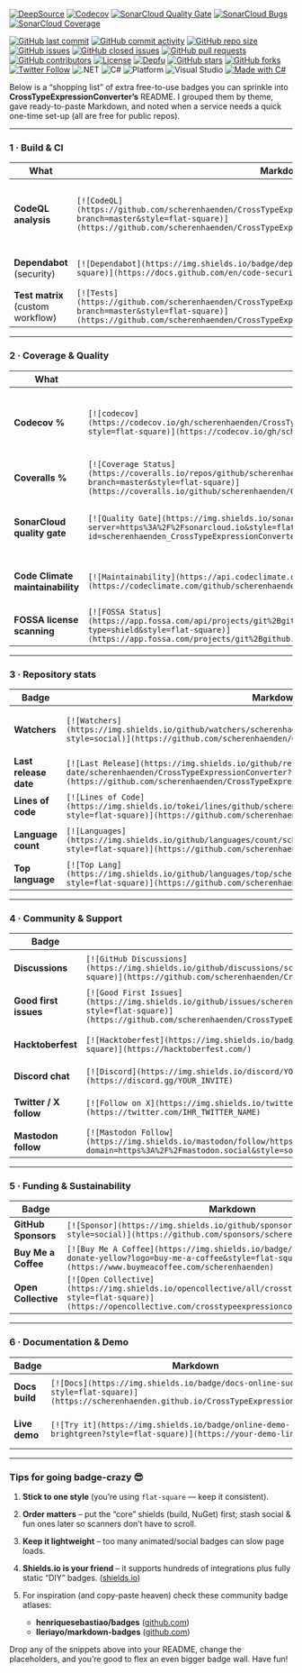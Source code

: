 
[![DeepSource](https://img.shields.io/deepsource/grade/gh/scherenhaenden/CrossTypeExpressionConverter.svg?style=flat-square)](https://deepsource.io/gh/scherenhaenden/CrossTypeExpressionConverter/)
[![Codecov](https://img.shields.io/codecov/c/github/scherenhaenden/CrossTypeExpressionConverter?style=flat-square\&token=IHRE_CODECOV_TOKEN)](https://codecov.io/gh/scherenhaenden/CrossTypeExpressionConverter)
[![SonarCloud Quality Gate](https://img.shields.io/sonar/quality_gate/scherenhaenden_CrossTypeExpressionConverter?server=https%3A%2F%2Fsonarcloud.io\&style=flat-square)](https://sonarcloud.io/summary/new_code?id=scherenhaenden_CrossTypeExpressionConverter)
[![SonarCloud Bugs](https://img.shields.io/sonar/bugs/scherenhaenden_CrossTypeExpressionConverter?server=https%3A%2F%2Fsonarcloud.io\&style=flat-square)](https://sonarcloud.io/project/issues?id=scherenhaenden_CrossTypeExpressionConverter&resolved=false&types=BUG)
[![SonarCloud Coverage](https://img.shields.io/sonar/coverage/scherenhaenden_CrossTypeExpressionConverter?server=https%3A%2F%2Fsonarcloud.io\&style=flat-square)](https://sonarcloud.io/component_measures?id=scherenhaenden_CrossTypeExpressionConverter&metric=coverage)

[![GitHub last commit](https://img.shields.io/github/last-commit/scherenhaenden/CrossTypeExpressionConverter?style=flat-square)](https://github.com/scherenhaenden/CrossTypeExpressionConverter/commits/master)
[![GitHub commit activity](https://img.shields.io/github/commit-activity/m/scherenhaenden/CrossTypeExpressionConverter?style=flat-square)](https://github.com/scherenhaenden/CrossTypeExpressionConverter/graphs/commit-activity)
[![GitHub repo size](https://img.shields.io/github/repo-size/scherenhaenden/CrossTypeExpressionConverter?style=flat-square)](https://github.com/scherenhaenden/CrossTypeExpressionConverter)
[![GitHub issues](https://img.shields.io/github/issues/scherenhaenden/CrossTypeExpressionConverter?style=flat-square)](https://github.com/scherenhaenden/CrossTypeExpressionConverter/issues)
[![GitHub closed issues](https://img.shields.io/github/issues-closed/scherenhaenden/CrossTypeExpressionConverter?style=flat-square)](https://github.com/scherenhaenden/CrossTypeExpressionConverter/issues?q=is%3Aissue+is%3Aclosed)
[![GitHub pull requests](https://img.shields.io/github/issues-pr/scherenhaenden/CrossTypeExpressionConverter?style=flat-square)](https://github.com/scherenhaenden/CrossTypeExpressionConverter/pulls)
[![GitHub contributors](https://img.shields.io/github/contributors/scherenhaenden/CrossTypeExpressionConverter?style=flat-square)](https://github.com/scherenhaenden/CrossTypeExpressionConverter/graphs/contributors)
[![License](https://img.shields.io/github/license/scherenhaenden/CrossTypeExpressionConverter.svg?style=flat-square)](https://github.com/scherenhaenden/CrossTypeExpressionConverter/blob/master/LICENSE)
[![Depfu](https://img.shields.io/depfu/scherenhaenden/CrossTypeExpressionConverter?style=flat-square)](https://depfu.com/github/scherenhaenden/CrossTypeExpressionConverter?project_id=IHR_PROJEKT_ID)
[![GitHub stars](https://img.shields.io/github/stars/scherenhaenden/CrossTypeExpressionConverter?style=social)](https://github.com/scherenhaenden/CrossTypeExpressionConverter/stargazers)
[![GitHub forks](https://img.shields.io/github/forks/scherenhaenden/CrossTypeExpressionConverter?style=social)](https://github.com/scherenhaenden/CrossTypeExpressionConverter/network/members)
[![Twitter Follow](https://img.shields.io/twitter/follow/IHR_TWITTER_NAME?style=social)](https://twitter.com/IHR_TWITTER_NAME)
![.NET](https://img.shields.io/badge/.NET-8.0-512BD4?style=flat-square)
![C#](https://img.shields.io/badge/C%23-11-239120?style=flat-square\&logo=c-sharp\&logoColor=white)
![Platform](https://img.shields.io/badge/platform-.NET%20Standard%202.0-lightgrey?style=flat-square)
![Visual Studio](https://img.shields.io/badge/Visual%20Studio-2022-5C2D91?style=flat-square\&logo=visual-studio\&logoColor=white)
[![Made with C#](https://img.shields.io/badge/Made%20with-C%23-1f425f.svg)](https://docs.microsoft.com/en-us/dotnet/csharp/)


Below is a “shopping list” of extra free-to-use badges you can sprinkle into **CrossTypeExpressionConverter’s** README.
I grouped them by theme, gave ready-to-paste Markdown, and noted when a service needs a quick one-time set-up (all are free for public repos).

---

### 1 · Build & CI

| What                              | Markdown (flat-square)                                                                                                                                                                                                                            | Notes                                                                                       |
| --------------------------------- | ------------------------------------------------------------------------------------------------------------------------------------------------------------------------------------------------------------------------------------------------- | ------------------------------------------------------------------------------------------- |
| **CodeQL analysis**               | `[![CodeQL](https://github.com/scherenhaenden/CrossTypeExpressionConverter/actions/workflows/codeql.yml/badge.svg?branch=master&style=flat-square)](https://github.com/scherenhaenden/CrossTypeExpressionConverter/actions/workflows/codeql.yml)` | Enable the built-in “CodeQL” workflow in *Security → Code scanning*. ([docs.github.com][1]) |
| **Dependabot** (security)         | `[![Dependabot](https://img.shields.io/badge/dependabot-enabled-success?logo=dependabot&style=flat-square)](https://docs.github.com/en/code-security/dependabot)`                                                                                 | Automatic PRs for vulnerable packages.                                                      |
| **Test matrix** (custom workflow) | `[![Tests](https://github.com/scherenhaenden/CrossTypeExpressionConverter/actions/workflows/tests.yml/badge.svg?branch=master&style=flat-square)](https://github.com/scherenhaenden/CrossTypeExpressionConverter/actions/workflows/tests.yml)`    | Point at any workflow you like.                                                             |

---

### 2 · Coverage & Quality

| What                             | Markdown                                                                                                                                                                                                                                                    | Requires                                                      |
| -------------------------------- | ----------------------------------------------------------------------------------------------------------------------------------------------------------------------------------------------------------------------------------------------------------- | ------------------------------------------------------------- |
| **Codecov %**                    | `[![codecov](https://codecov.io/gh/scherenhaenden/CrossTypeExpressionConverter/branch/master/graph/badge.svg?style=flat-square)](https://codecov.io/gh/scherenhaenden/CrossTypeExpressionConverter)`                                                        | Free for OSS; just upload coverage reports. ([shields.io][2]) |
| **Coveralls %**                  | `[![Coverage Status](https://coveralls.io/repos/github/scherenhaenden/CrossTypeExpressionConverter/badge.svg?branch=master&style=flat-square)](https://coveralls.io/github/scherenhaenden/CrossTypeExpressionConverter?branch=master)`                      | Alt to Codecov.                                               |
| **SonarCloud quality gate**      | `[![Quality Gate](https://img.shields.io/sonar/quality_gate/scherenhaenden_CrossTypeExpressionConverter?server=https%3A%2F%2Fsonarcloud.io&style=flat-square)](https://sonarcloud.io/summary/new_code?id=scherenhaenden_CrossTypeExpressionConverter)`      | SonarCloud is free for public projects. ([shields.io][3])     |
| **Code Climate maintainability** | `[![Maintainability](https://api.codeclimate.com/v1/badges/YOUR_TOKEN/maintainability?style=flat-square)](https://codeclimate.com/github/scherenhaenden/CrossTypeExpressionConverter/maintainability)`                                                      | Needs a Code Climate account.                                 |
| **FOSSA license scanning**       | `[![FOSSA Status](https://app.fossa.com/api/projects/git%2Bgithub.com%2Fscherenhaenden%2FCrossTypeExpressionConverter.svg?type=shield&style=flat-square)](https://app.fossa.com/projects/git%2Bgithub.com%2Fscherenhaenden%2FCrossTypeExpressionConverter)` | Checks third-party licenses.                                  |

---

### 3 · Repository stats

| Badge                 | Markdown                                                                                                                                                                                                      | Why it’s cool                                  |
| --------------------- | ------------------------------------------------------------------------------------------------------------------------------------------------------------------------------------------------------------- | ---------------------------------------------- |
| **Watchers**          | `[![Watchers](https://img.shields.io/github/watchers/scherenhaenden/CrossTypeExpressionConverter?style=social)](https://github.com/scherenhaenden/CrossTypeExpressionConverter/watchers)`                     | Shows project “subscribers”. ([shields.io][4]) |
| **Last release date** | `[![Last Release](https://img.shields.io/github/release-date/scherenhaenden/CrossTypeExpressionConverter?style=flat-square)](https://github.com/scherenhaenden/CrossTypeExpressionConverter/releases/latest)` | Freshness indicator.                           |
| **Lines of code**     | `[![Lines of Code](https://img.shields.io/tokei/lines/github/scherenhaenden/CrossTypeExpressionConverter?style=flat-square)](https://github.com/scherenhaenden/CrossTypeExpressionConverter)`                 | Uses *tokei* via Shields.                      |
| **Language count**    | `[![Languages](https://img.shields.io/github/languages/count/scherenhaenden/CrossTypeExpressionConverter?style=flat-square)](https://github.com/scherenhaenden/CrossTypeExpressionConverter)`                 | How many langs live in the repo.               |
| **Top language**      | `[![Top Lang](https://img.shields.io/github/languages/top/scherenhaenden/CrossTypeExpressionConverter?style=flat-square)](https://github.com/scherenhaenden/CrossTypeExpressionConverter)`                    | Shows C# dominance.                            |

---

### 4 · Community & Support

| Badge                  | Markdown                                                                                                                                                                                                                                      | Link target                      |
| ---------------------- | --------------------------------------------------------------------------------------------------------------------------------------------------------------------------------------------------------------------------------------------- | -------------------------------- |
| **Discussions**        | `[![GitHub Discussions](https://img.shields.io/github/discussions/scherenhaenden/CrossTypeExpressionConverter?style=flat-square)](https://github.com/scherenhaenden/CrossTypeExpressionConverter/discussions)`                                | GitHub Discussions tab.          |
| **Good first issues**  | `[![Good First Issues](https://img.shields.io/github/issues/scherenhaenden/CrossTypeExpressionConverter/good%20first%20issue?style=flat-square)](https://github.com/scherenhaenden/CrossTypeExpressionConverter/labels/good%20first%20issue)` | Easy entry points for newcomers. |
| **Hacktoberfest**      | `[![Hacktoberfest](https://img.shields.io/badge/Hacktoberfest-2025-blue?logo=hacktoberfest&style=flat-square)](https://hacktoberfest.com/)`                                                                                                   | Opt-in each October.             |
| **Discord chat**       | `[![Discord](https://img.shields.io/discord/YOUR_SERVER_ID?label=chat&logo=discord&style=flat-square)](https://discord.gg/YOUR_INVITE)`                                                                                                       | Swap in server ID.               |
| **Twitter / X follow** | `[![Follow on X](https://img.shields.io/twitter/follow/IHR_TWITTER_NAME?style=social)](https://twitter.com/IHR_TWITTER_NAME)`                                                                                                                 | Already in your list—keep it!    |
| **Mastodon follow**    | `[![Mastodon Follow](https://img.shields.io/mastodon/follow/https%3A%2F%2Fmastodon.social%2F@YOUR_HANDLE?domain=https%3A%2F%2Fmastodon.social&style=social)](https://mastodon.social/@YOUR_HANDLE)`                                           | Federated love.                  |

---

### 5 · Funding & Sustainability

| Badge               | Markdown                                                                                                                                                                     |
| ------------------- | ---------------------------------------------------------------------------------------------------------------------------------------------------------------------------- |
| **GitHub Sponsors** | `[![Sponsor](https://img.shields.io/github/sponsors/scherenhaenden?style=social)](https://github.com/sponsors/scherenhaenden)`                                               |
| **Buy Me a Coffee** | `[![Buy Me A Coffee](https://img.shields.io/badge/Buy%20me%20a%20coffee-donate-yellow?logo=buy-me-a-coffee&style=flat-square)](https://www.buymeacoffee.com/scherenhaenden)` |
| **Open Collective** | `[![Open Collective](https://img.shields.io/opencollective/all/crosstypeexpressionconverter?style=flat-square)](https://opencollective.com/crosstypeexpressionconverter)`    |

---

### 6 · Documentation & Demo

| Badge          | Markdown                                                                                                                                       | Idea                            |
| -------------- | ---------------------------------------------------------------------------------------------------------------------------------------------- | ------------------------------- |
| **Docs build** | `[![Docs](https://img.shields.io/badge/docs-online-success?style=flat-square)](https://scherenhaenden.github.io/CrossTypeExpressionConverter)` | Point at DocFX/GitHub Pages.    |
| **Live demo**  | `[![Try it](https://img.shields.io/badge/online-demo-brightgreen?style=flat-square)](https://your-demo-link)`                                  | Great if you host a playground. |

---

### Tips for going badge-crazy 😎

1. **Stick to one style** (you’re using `flat-square` — keep it consistent).
2. **Order matters** – put the “core” shields (build, NuGet) first; stash social & fun ones later so scanners don’t have to scroll.
3. **Keep it lightweight** – too many animated/social badges can slow page loads.
4. **Shields.io is your friend** – it supports hundreds of integrations plus fully static “DIY” badges. ([shields.io][5])
5. For inspiration (and copy-paste heaven) check these community badge atlases:

   * **henriquesebastiao/badges** ([github.com][6])
   * **Ileriayo/markdown-badges** ([github.com][7])

Drop any of the snippets above into your README, change the placeholders, and you’re good to flex an even bigger badge wall. Have fun!

[1]: https://docs.github.com/en/actions/monitoring-and-troubleshooting-workflows/monitoring-workflows/adding-a-workflow-status-badge?utm_source=chatgpt.com "Adding a workflow status badge - GitHub Docs"
[2]: https://shields.io/badges/codecov?utm_source=chatgpt.com "Codecov | Shields.io"
[3]: https://shields.io/badges/sonar-coverage?utm_source=chatgpt.com "Sonar Coverage | Shields.io"
[4]: https://shields.io/badges/git-hub-watchers?utm_source=chatgpt.com "GitHub watchers - Shields.io"
[5]: https://shields.io/?utm_source=chatgpt.com "Shields.io"
[6]: https://github.com/henriquesebastiao/badges?utm_source=chatgpt.com "️ A collection of badges for your projects README. - GitHub"
[7]: https://github.com/Ileriayo/markdown-badges?utm_source=chatgpt.com "Ileriayo/markdown-badges - GitHub"






